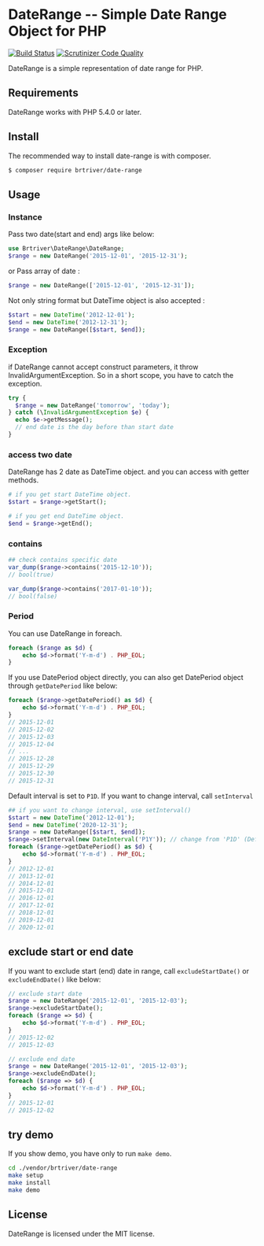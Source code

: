 DateRange -- Simple Date Range Object for PHP
==============================================

[![Build Status](https://travis-ci.org/brtriver/date-range.svg)](https://travis-ci.org/brtriver/date-range)
[![Scrutinizer Code Quality](https://scrutinizer-ci.com/g/brtriver/date-range/badges/quality-score.png?b=master&t=20151230)](https://scrutinizer-ci.com/g/brtriver/date-range/?branch=master)

DateRange is a simple representation of date range for PHP.

Requirements
------------

DateRange works with PHP 5.4.0 or later.

Install
--------

The recommended way to install date-range is with composer.

```bash
$ composer require brtriver/date-range
```

Usage
------

### Instance

Pass two date(start and end) args like below:

```php
use Brtriver\DateRange\DateRange;
$range = new DateRange('2015-12-01', '2015-12-31');
```
or Pass array of date :

```php
$range = new DateRange(['2015-12-01', '2015-12-31']);
```

Not only string format but DateTime object is also accepted :

```php
$start = new DateTime('2012-12-01');
$end = new DateTime('2012-12-31');
$range = new DateRange([$start, $end]);
```

### Exception

if DateRange cannot accept construct parameters, it throw InvalidArgumentException.
So in a short scope, you have to catch the exception.

```php
try {
  $range = new DateRange('tomorrow', 'today');
} catch (\InvalidArgumentException $e) {
  echo $e->getMessage();
  // end date is the day before than start date
}


```

### access two date

DateRange has 2 date as DateTime object. and you can access with getter methods.

```php
# if you get start DateTime object.
$start = $range->getStart();

# if you get end DateTime object.
$end = $range->getEnd();
```

### contains

```php
## check contains specific date
var_dump($range->contains('2015-12-10'));
// bool(true)

var_dump($range->contains('2017-01-10'));
// bool(false)

```

### Period
You can use DateRange in foreach.

```php
foreach ($range as $d) {
    echo $d->format('Y-m-d') . PHP_EOL;
}
```

If you use DatePeriod object directly, you can also get DatePeriod object through `getDatePeriod` like below:

```php
foreach ($range->getDatePeriod() as $d) {
    echo $d->format('Y-m-d') . PHP_EOL;
}
// 2015-12-01
// 2015-12-02
// 2015-12-03
// 2015-12-04
// ...
// 2015-12-28
// 2015-12-29
// 2015-12-30
// 2015-12-31
```

Default interval is set to `P1D`.
If you want to change interval, call `setInterval`

```php
## if you want to change interval, use setInterval()
$start = new DateTime('2012-12-01');
$end = new DateTime('2020-12-31');
$range = new DateRange([$start, $end]);
$range->setInterval(new DateInterval('P1Y')); // change from 'P1D' (Default)
foreach ($range->getDatePeriod() as $d) {
    echo $d->format('Y-m-d') . PHP_EOL;
}
// 2012-12-01
// 2013-12-01
// 2014-12-01
// 2015-12-01
// 2016-12-01
// 2017-12-01
// 2018-12-01
// 2019-12-01
// 2020-12-01
```

## exclude start or end date

If you want to exclude start (end) date in range, call `excludeStartDate()` or `excludeEndDate()` like below:

```php
// exclude start date
$range = new DateRange('2015-12-01', '2015-12-03');
$range->excludeStartDate();
foreach ($range => $d) {
    echo $d->format('Y-m-d') . PHP_EOL;
}
// 2015-12-02
// 2015-12-03

// exclude end date
$range = new DateRange('2015-12-01', '2015-12-03');
$range->excludeEndDate();
foreach ($range => $d) {
    echo $d->format('Y-m-d') . PHP_EOL;
}
// 2015-12-01
// 2015-12-02

```

## try demo

If you show demo, you have only to run `make demo`.

```bash
cd ./vendor/brtriver/date-range
make setup
make install
make demo
```

License
-------

DateRange is licensed under the MIT license.


